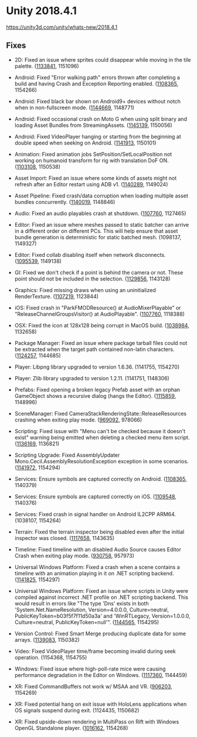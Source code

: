 # Unity 2018.4.1
https://unity3d.com/unity/whats-new/2018.4.1

## Fixes

<ul>
<li><p>2D: Fixed an issue where sprites could disappear while moving in the tile palette. (<a href="https://issuetracker.unity3d.com/issues/tilemap-selected-sprites-disappear-while-moving-in-tile-palette">1133841</a>, 1151096)</p></li>
<li><p>Android: Fixed "Error walking path" errors thrown after completing a build and having Crash and Exception Reporting enabled. (<a href="https://issuetracker.unity3d.com/issues/android-error-walking-path-errors-thrown-after-completing-a-build-and-having-crash-and-exception-reporting-enabled">1108365</a>, 1154266)</p></li>
<li><p>Android: Fixed black bar shown on Android9+ devices without notch when in non-fullscreen mode. (<a href="https://issuetracker.unity3d.com/issues/android-android-9-devices-with-a-notch-are-not-in-full-screen-black-bar-is-visible-at-the-bottom-of-the-screen">1144669</a>, 1148771)</p></li>
<li><p>Android: Fixed occasional crash on Moto G when using split binary and loading Asset Bundles from StreamingAssets. (<a href="https://issuetracker.unity3d.com/issues/android-native-crash-on-moto-g-when-loading-assets-of-an-asset-bundle-from-an-obb">1145139</a>, 1150056)</p></li>
<li><p>Android: Fixed VideoPlayer hanging or starting from the beginning at double speed when seeking on Android. (<a href="https://issuetracker.unity3d.com/issues/android-videoplayer-hangs-or-starts-from-the-beginning-at-double-speed-when-seeking-on-android">1141913</a>, 1150101)</p></li>
<li><p>Animation: Fixed animation jobs SetPosition/SetLocalPosition not working on humanoid transform for rig with translation DoF ON. (<a href="https://issuetracker.unity3d.com/issues/bone-animation-fails-to-work-on-gameobjects-when-animations-is-scripted">1103108</a>, 1150538)</p></li>
<li><p>Asset Import: Fixed an issue where some kinds of assets might not refresh after an Editor restart using ADB v1. (<a href="https://issuetracker.unity3d.com/issues/assetdatabase-does-not-refresh-asset-after-editor-restart">1140289</a>, 1149024)</p></li>
<li><p>Asset Pipeline: Fixed crash/data corruption when loading multiple asset bundles concurrently. (<a href="https://issuetracker.unity3d.com/issues/mobile-crash-in-resize-initialized-inlined-construct-at-constructorutility-dot-h-using-assetbundle-dot-loadassetasync">1140019</a>, 1148846)</p></li>
<li><p>Audio: Fixed an audio playables crash at shutdown. (<a href="https://issuetracker.unity3d.com/issues/ios-crash-in-parkfmodresource-at-audiomixerplayable-or-releasechannelgroupsvisitor-at-audioplayable-when-unloading-fmod">1107760</a>, 1127465)</p></li>
<li><p>Editor: Fixed an issue where meshes passed to static batcher can arrive in a different order on different PCs. This will help ensure that asset bundle generation is deterministic for static batched mesh. (1098137, 1149327)</p></li>
<li><p>Editor: Fixed collab disabling itself when network disconnects. (<a href="https://issuetracker.unity3d.com/issues/collaborate-turns-itself-off">1095539</a>, 1149138)</p></li>
<li><p>GI: Fixed we don't check if a point is behind the camera or not. These point should not be included in the selection. (<a href="https://issuetracker.unity3d.com/issues/probes-light-probes-outside-of-the-viewport-get-selected-while-in-the-edit-mode">1129856</a>, 1143128)</p></li>
<li><p>Graphics: Fixed missing draws when using an uninitialized RenderTexture. (<a href="https://issuetracker.unity3d.com/issues/android-vulkan-raw-image-with-render-texture-causes-ui-elements-to-become-invisible-on-vulkan">1107219</a>, 1123844)</p></li>
<li><p>iOS: Fixed crash in "ParkFMODResource() at AudioMixerPlayable" or "ReleaseChannelGroupsVisitor() at AudioPlayable". (<a href="https://issuetracker.unity3d.com/issues/ios-crash-in-parkfmodresource-at-audiomixerplayable-or-releasechannelgroupsvisitor-at-audioplayable-when-unloading-fmod">1107760</a>, 1118388)</p></li>
<li><p>OSX: Fixed the icon at 128x128 being corrupt in MacOS build. (<a href="https://issuetracker.unity3d.com/issues/macos-deployment-the-icon-at-128x128-is-corrupt-in-macos-build">1038984</a>, 1132658)</p></li>
<li><p>Package Manager: Fixed an issue where package tarball files could not be extracted when the target path contained non-latin characters. (<a href="https://issuetracker.unity3d.com/issues/package-manager-fails-to-resolve-packages-when-the-windows-user-name-contains-non-latin-characters">1124257</a>, 1144685)</p></li>
<li><p>Player: Libpng library upgraded to version 1.6.36. (1141755, 1154270)</p></li>
<li><p>Player: Zlib library upgraded to version 1.2.11. (1141751, 1148306)</p></li>
<li><p>Prefabs: Fixed opening a broken legacy Prefab asset with an orphan GameObject shows a recursive dialog (hangs the Editor). (<a href="https://issuetracker.unity3d.com/issues/prefab-asset-with-orphan-gameobject-creates-dummy-root-in-prefab-mode-but-shows-only-one-child-under-it-and-spews-errors">1115859</a>, 1148996)</p></li>
<li><p>SceneManager: Fixed CameraStackRenderingState::ReleaseResources crashing when exiting play mode. (<a href="https://issuetracker.unity3d.com/issues/camerastackrenderingstate-releaseresources-crash-when-exiting-play-mode">969092</a>, 978066)</p></li>
<li><p>Scripting: Fixed issue with "Menu  can't be checked because it doesn't exist" warning being emitted when deleting a checked menu item script. (<a href="https://issuetracker.unity3d.com/issues/deleting-script-of-a-checked-menuitem-results-in-cant-be-checked-because-it-doesnt-exist-error">1136169</a>, 1136821)</p></li>
<li><p>Scripting Upgrade: Fixed AssemblyUpdater Mono.Cecil.AssemblyResolutionException exception in some scenarios. (<a href="https://issuetracker.unity3d.com/issues/assembly-error-thrown-when-re-importing-dll">1141972</a>, 1154294)</p></li>
<li><p>Services: Ensure symbols are captured correctly on Android. (<a href="https://issuetracker.unity3d.com/issues/android-error-walking-path-errors-thrown-after-completing-a-build-and-having-crash-and-exception-reporting-enabled">1108365</a>, 1140379)</p></li>
<li><p>Services: Ensure symbols are captured correctly on iOS. (<a href="https://issuetracker.unity3d.com/issues/ios-automatic-dsym-uploading-doesnt-log-on-first-build-or-archive">1109548</a>, 1140376)</p></li>
<li><p>Services: Fixed crash in signal handler on Android IL2CPP ARM64. (1038107, 1154264)</p></li>
<li><p>Terrain: Fixed the terrain inspector being disabled even after the initial inspector was closed. (<a href="https://issuetracker.unity3d.com/issues/terrain-paint-functionality-is-disabled-in-second-inspector-when-you-close-initial-inspector">1117658</a>, 1143635)</p></li>
<li><p>Timeline: Fixed timeline with an disabled Audio Source causes Editor Crash when exiting play mode. (<a href="https://issuetracker.unity3d.com/issues/timeline-timeline-with-a-disabled-audio-source-causes-editor-crash-when-exiting-play-mode">930758</a>, 957973)</p></li>
<li><p>Universal Windows Platform: Fixed a crash when a scene contains a timeline with an animation playing in it on .NET scripting backend. (<a href="https://issuetracker.unity3d.com/issues/uwp-dot-net-player-crashes-when-active-scene-has-a-timeline-with-animition-playing">1141825</a>, 1154297)</p></li>
<li><p>Universal Windows Platform: Fixed an issue where scripts in Unity were compiled against incorrect .NET profile on .NET scripting backend. This would result in errors like "The type 'Dns' exists in both 'System.Net.NameResolution, Version=4.0.0.0, Culture=neutral, PublicKeyToken=b03f5f7f11d50a3a' and 'WinRTLegacy, Version=1.0.0.0, Culture=neutral, PublicKeyToken=null'". (<a href="https://issuetracker.unity3d.com/issues/uwp-dot-net-building-procces-fails-when-using-system-dot-net-dot-dns-class">1144565</a>, 1154295)</p></li>
<li><p>Version Control: Fixed Smart Merge producing duplicate data for some arrays. (<a href="https://issuetracker.unity3d.com/issues/unityyamlmerge-duplicate-chunk-in-the-output-file">1139083</a>, 1150382)</p></li>
<li><p>Video: Fixed VideoPlayer time/frame becoming invalid during seek operation. (1154368, 1154755)</p></li>
<li><p>Windows: Fixed issue where high-poll-rate mice were causing performance degradation in the Editor on Windows. (<a href="https://issuetracker.unity3d.com/issues/input-polling-rates-drastically-decreases-editor-performance">1117360</a>, 1144459)</p></li>
<li><p>XR: Fixed CommandBuffers not work w/ MSAA and VR. (<a href="https://issuetracker.unity3d.com/issues/vr-commandbuffers-dont-work-w-slash-msaa-and-vr">906203</a>, 1154269)</p></li>
<li><p>XR: Fixed potential hang on exit issue with HoloLens applications when OS signals suspend during exit. (1124435, 1150682)</p></li>
<li><p>XR: Fixed upside-down rendering in MultiPass on Rift with Windows OpenGL Standalone player. (<a href="https://issuetracker.unity3d.com/issues/opengl-multipass-upside-down-rendering-in-multipass-on-rift-with-windows-opengl-standalone-player">1016162</a>, 1154268)</p></li>
</ul>
